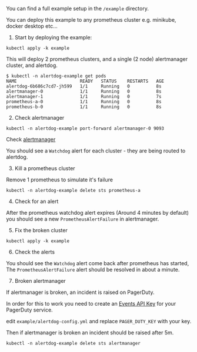 You can find a full example setup in the `/example` directory.

You can deploy this example to any prometheus cluster e.g. minikube, docker desktop etc...

1. Start by deploying the example:

```
kubectl apply -k example
```

This will deploy 2 prometheus clusters, and a single (2 node) alertmanager cluster, and alertdog.

```
$ kubectl -n alertdog-example get pods
NAME                        READY   STATUS    RESTARTS   AGE
alertdog-6b686c7cd7-jh599   1/1     Running   0          8s
alertmanager-0              1/1     Running   0          8s
alertmanager-1              1/1     Running   0          7s
prometheus-a-0              1/1     Running   0          8s
prometheus-b-0              1/1     Running   0          8s
```

2. Check alertmanager

```
kubectl -n alertdog-example port-forward alertmanager-0 9093
```

Check [alertmanager](http://localhost:9093)

You should see a `Watchdog` alert for each cluster - they are being routed to
alertdog.

3. Kill a prometheus cluster

Remove 1 prometheus to simulate it's failure

```
kubectl -n alertdog-example delete sts prometheus-a
```

4. Check for an alert

After the prometheus watchdog alert expires (Around 4 minutes by default) you
should see a new `PrometheusAlertFailure` in alertmanager.

5. Fix the broken cluster

```
kubectl apply -k example
```

6. Check the alerts

You should see the `Watchdog` alert come back after prometheus has started,
The `PrometheusAlertFailure` alert should be resolved in about a minute.

7. Broken alertmanager

If alertmanager is broken, an incident is raised on PagerDuty.

In order for this to work you need to create an [Events API Key](https://support.pagerduty.com/docs/generating-api-keys#events-api-keys) for your PagerDuty service.

edit `example/alertdog-config.yml` and replace `PAGER_DUTY_KEY` with your key.

Then if alertmanager is broken an incident should be raised after 5m.

```
kubectl -n alertdog-example delete sts alertmanager
```
